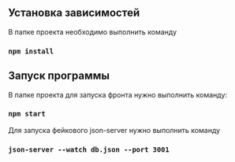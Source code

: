 ## Установка зависимостей

В папке проекта необходимо выполнить команду

### `npm install`

## Запуск программы

В папке проекта для запуска фронта нужно выполнить команду:

### `npm start`

Для запуска фейкового json-server нужно выполнить команду

### `json-server --watch db.json --port 3001`